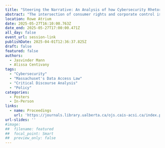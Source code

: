 ```yaml
---
title: "Steering the Narrative: An Analysis of how Cybersecurity Rhetoric is used to Hinder the Right to Repair"
abstract: "The intersection of consumer rights and corporate control is exemplified in the battle over automotive repairability, where claims of cybersecurity risks challenge the Right to Repair movement. This study critically examines challenges to Massachusetts' Data Access Law, which sought to expand independent access to vehicle telematics data for purposes of diagnosis, maintenance, and repair. Through critical discourse analysis, the findings expose rhetorical strategies that prioritize corporate interests under the guise of safety. This research emphasizes the need for policy interventions that prioritize transparency and innovation and recognize that robust security and equitable access to repair can coexist."
location: Rowe Atrium
date: 2025-05-27T16:10:00.763Z
date_end: 2025-05-27T17:00:00.471Z
all_day: false
event_url: session-link
publishDate: 2025-04-01T12:36:37.825Z
draft: false
featured: false
authors:
  - Jasvinder Mann
  - Alissa Centivany
tags:
  - "Cybersecurity"
  - "Massachuset's Data Access Law"
  - "Critical Discourse Analysis"
  - "Policy"
categories:
  - Posters
  - In-Person
links:
  - name: Proceedings
    url: 'https://journals.library.ualberta.ca/ojs.cais-acsi.ca/index.php/cais-asci/article/view/1952'
url-slides: ''
#image:
##  filename: featured
##  focal_point: Smart
##  preview_only: false
---
```

